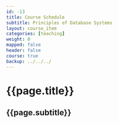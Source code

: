 ```yaml
---
id: -13 
title: Course Schedule
subtitle: Principles of Database Systems 
layout: course_item 
categories: [teaching]
weight: 0
mapped: false
header: false 
course: true
backup: ../../../
---
```


# {{page.title}}

## {{page.subtitle}}



